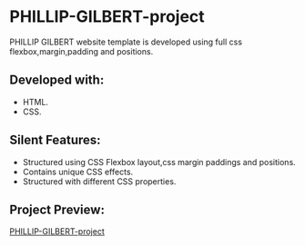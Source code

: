 # PHILLIP-GILBERT-project

PHILLIP GILBERT website template is developed using full css flexbox,margin,padding and positions.

## Developed with:

* HTML.
* CSS.

## Silent Features:

* Structured using CSS Flexbox layout,css margin paddings and positions.
* Contains unique CSS effects.
* Structured with different CSS properties.

## Project Preview:

[PHILLIP-GILBERT-project](https://alitahir4024.github.io/PHILLIP-GILBERT-project/)
